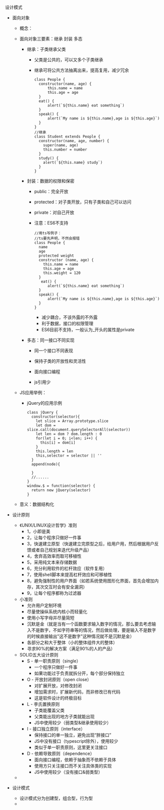 设计模式

- 面向对象

  - 概念：

  - 面向对象三要素：继承 封装 多态

    - 继承：子类继承父类

      - 父类是公共的，可以又多个子类继承

      - 继承可将公共方法抽离出来，提高复用，减少冗余

        ```
        class People {
          constructor(name, age) {
              this.name = name
              this.age = age
          }
          eat() {
              alert(`${this.name} eat something`)
          }
          speak() {
              alert(`My name is ${this.name},age is ${this.age}`)
          }
        }
        //继承
        class Student extends People {
          constructor(name, age, number) {
            super(name, age)
            this.number = number
          }
          study() {
            alert(`${this.name} study`)
          }
        }
        ```

    - 封装：数据的权限和保密

      - public：完全开放

      - protected：对子类开放，只有子类和自己可以访问

      - private：对自己开放

      - 注意：ES6不支持

        ```
        //用ts写例子：
        //ts要先声明，不然会报错
        class People {
          name
          age
          protected weight
          constructor (name, age) {
            this.name = name
            this.age = age
            this.weight = 120
          }
           eat() {
              alert(`${this.name} eat something`)
          }
          speak() {
              alert(`My name is ${this.name},age is ${this.age}`)
          }
        }
        ```

        - 减少耦合，不该外露的不外露
        - 利于数据，接口的权限管理
        - ES6目前不支持，一般认为_开头的属性是private

    - 多态：同一接口不同实现

      - 同一个接口不同表现

      - 保持子类的开放性和灵活性
      - 面向接口编程
      - js引用少

  - JS应用举例：

    - jQuery的应用示例

      ```
      class jQuery {
        constructor(selector){
          let slice = Array.prototype.slice
          let dom = slice.call(document.querySelectorAll(selector))
          let len = dom ? dom.length : 0
          for(let i = 0; i<len; i++) {
            this[i] = dom[i]
          }
          this.length = len
          this,selector = selector || ''
        }
        append(node){
        
        }
        //......
      }
      window.$ = function(selector) {
        return new jQuery(selector)
      }
      
      ```

  - 意义：数据结构化

- 设计原则

  - 《UNIX/LINUX设计哲学》准则
    - 1，小即是美
    - 2，让每个程序只做好一件事
    - 3，快速建立原型（快速建立完原型之后，给用户用，然后根据用户反馈或者自己规划来迭代升级产品）
    - 4，舍弃高效率而取可移植性
    - 5，采用纯文本来存储数据
    - 6，充分利用软件的杠杆效应（软件复用）
    - 7，使用shell脚本来提高杠杆效应和可移植性
    - 8，避免强制性的用户界面（如若系统使用图形化界面，首先会增加内存，其次交互时会有安全漏洞）
    - 9，让每个程序都称为过滤器
  - 小准则
    - 允许用户定制环境
    - 尽量使操纵系统内核小而轻量化
    - 使用小写字母并尽量简短
    - 沉默是金（就是当有一个函数要求输入数字的情况，那么要去考虑输入不是数字，不如字符串等的情况，然后做处理，要是输入不是数字的时候直接输出"这不是数字"这种情况就不是沉默是金）
    - 各部分之和大于整体（小的整体组件大的整体）
    - 寻求90%的解决方案（满足90%的人的产品）
  - SOLID五大设计原则
    - S - 单一职责原则（single）
      - 一个程序只做好一件事
      - 如果功能过于负责就拆分开，每个部分保持独立
    - O - 开放封闭原则（open close）
      - 对扩展开放，对修改封闭
      - 增加需求时，扩展新代码，而非修改已有代码
      - 这是软件设计的终极目标
    - L - 李氏置换原则
      - 子类能覆盖父类
      - 父类能出现的地方子类就能出现
      - JS中使用较少（弱类型&继承使用较少）
    - I - 接口独立原则（interface）
      - 保持接口的单一独立，避免出现“胖接口”
      - JS中没有接口（typescript除外），使用较少
      - 类似于单一职责原则，这里更关注接口
    - D - 依赖导致原则（dependence）
      - 面向接口编程，依赖于抽象而不依赖于具体
      - 使用方只关注接口而不关注具体类的实现
      - JS中使用较少（没有接口&弱类型）
  - 

- 设计模式

  - 设计模式分为创建型，组合型，行为型
  - 

  